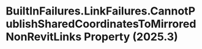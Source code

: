 # BuiltInFailures.LinkFailures.CannotPublishSharedCoordinatesToMirroredNonRevitLinks Property (2025.3)

﻿